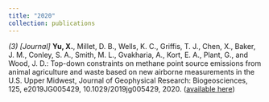 ```yaml
---
title: "2020"
collection: publications
---
```

_(3) [Journal]_ **Yu, X.**, Millet, D. B., Wells, K. C., Griffis, T. J., Chen, X., Baker, J. M., Conley, S. A., Smith, M. L., Gvakharia, A., Kort, E. A., Plant, G., and Wood, J. D.: Top-down constraints on methane point source emissions from animal agriculture and waste based on new airborne measurements in the U.S. Upper Midwest, Journal of Geophysical Research: Biogeosciences, 125, e2019JG005429, 10.1029/2019jg005429, 2020. ([available here](https://agupubs.onlinelibrary.wiley.com/doi/10.1029/2019JG005429))
